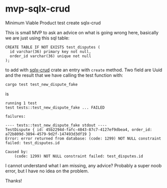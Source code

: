 # mvp-sqlx-crud
Minimum Viable Product test create sqlx-crud

This is small MVP to ask an advice on what is going wrong here, basically we are just using this sql table:
```
CREATE TABLE IF NOT EXISTS test_disputes (
  id varchar(36) primary key not null,
  order_id varchar(36) unique not null
);
```

to add with [sqlx-crud](https://crates.io/crates/sqlx-crud) crate an entry with ```create``` method.
Two field are Uuid and the result that we have calling the test function with:

```cargo test test_new_dispute_fake```

is 
```
running 1 test
test tests::test_new_dispute_fake ... FAILED

failures:

---- tests::test_new_dispute_fake stdout ----
TestDispute { id: 45b2294d-fafc-4043-87c7-4127ef9dbea4, order_id: a72b809d-3894-4579-9d2f-147493d3df19 }
Error: error returned from database: (code: 1299) NOT NULL constraint failed: test_disputes.id

Caused by:
    (code: 1299) NOT NULL constraint failed: test_disputes.id
```

I cannot understand what I am missing, any advice? Probably a super noob error, but I have no idea on the problem.

Thanks!




